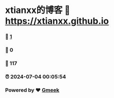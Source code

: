 # xtianxx的博客 :link: https://xtianxx.github.io 
### :page_facing_up: [1](https://xtianxx.github.io/tag.html) 
### :speech_balloon: 0 
### :hibiscus: 117 
### :alarm_clock: 2024-07-04 00:05:54 
### Powered by :heart: [Gmeek](https://github.com/Meekdai/Gmeek)
